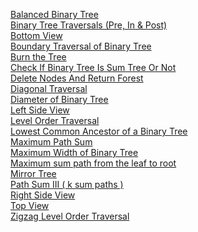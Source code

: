[Balanced Binary Tree](https://leetcode.com/problems/balanced-binary-tree/description/)<br>
[Binary Tree Traversals (Pre, In & Post)](https://www.naukri.com/code360/problems/tree-traversal_981269?leftPanelTabValue=PROBLEM)<br>
[Bottom View](https://www.naukri.com/code360/problems/bottom-view-of-binary-tree_893110)<br>
[ Boundary Traversal of Binary Tree](https://www.naukri.com/code360/problems/boundary-traversal-of-binary-tree_790725?leftPanelTabValue=PROBLEM)<br>
[Burn the Tree](https://leetcode.com/problems/amount-of-time-for-binary-tree-to-be-infected/)<br>
[Check If Binary Tree Is Sum Tree Or Not](https://www.naukri.com/code360/problems/check-if-binary-tree-is-sum-tree-or-not_1164404?leftPanelTabValue=PROBLEM)<br>
[Delete Nodes And Return Forest](https://leetcode.com/problems/delete-nodes-and-return-forest/)<br>
[Diagonal Traversal](https://www.naukri.com/code360/problems/diagonal-traversal_920391?leftPanelTabValue=PROBLEM)<br>
[Diameter of Binary Tree](https://leetcode.com/problems/diameter-of-binary-tree/)<br>
[Left Side View](https://www.naukri.com/code360/problems/left-view-of-binary-tree_625707)<br>
[Level Order Traversal](https://leetcode.com/problems/binary-tree-level-order-traversal/description/)<br>
[Lowest Common Ancestor of a Binary Tree](https://leetcode.com/problems/lowest-common-ancestor-of-a-binary-tree/description/)<br>
[Maximum Path Sum](https://leetcode.com/problems/binary-tree-maximum-path-sum/description/)<br>
[Maximum Width of Binary Tree](https://leetcode.com/problems/maximum-width-of-binary-tree/description/)<br>
[ Maximum sum path from the leaf to root](https://www.naukri.com/code360/problems/maximum-sum-path-from-the-leaf-to-root_975299?leftPanelTabValue=PROBLEM)<br>
[Mirror Tree](https://leetcode.com/problems/symmetric-tree/description/)<br>
[ Path Sum III ( k sum paths )](https://leetcode.com/problems/path-sum-iii/description/)<br>
[Right Side View](https://leetcode.com/problems/binary-tree-right-side-view/description/)<br>
[Top View](https://www.naukri.com/code360/problems/top-view-of-binary-tree_799401?leftPanelTabValue=PROBLEM)<br>
[Zigzag Level Order Traversal](https://leetcode.com/problems/binary-tree-zigzag-level-order-traversal/description/)<br>
